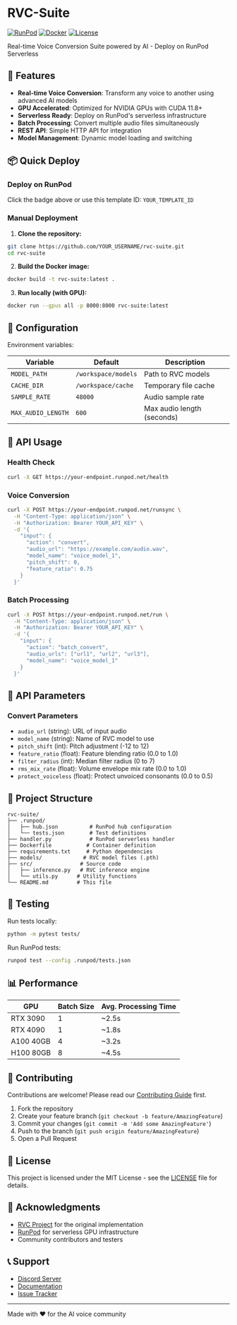 # RVC-Suite

[![RunPod](https://img.shields.io/badge/RunPod-Deploy-purple)](https://runpod.io/console/deploy?template=YOUR_TEMPLATE_ID)
[![Docker](https://img.shields.io/docker/v/YOUR_DOCKERHUB/rvc-suite)](https://hub.docker.com/r/YOUR_DOCKERHUB/rvc-suite)
[![License](https://img.shields.io/github/license/YOUR_USERNAME/rvc-suite)](LICENSE)

Real-time Voice Conversion Suite powered by AI - Deploy on RunPod Serverless

## 🚀 Features

- **Real-time Voice Conversion**: Transform any voice to another using advanced AI models
- **GPU Accelerated**: Optimized for NVIDIA GPUs with CUDA 11.8+
- **Serverless Ready**: Deploy on RunPod's serverless infrastructure
- **Batch Processing**: Convert multiple audio files simultaneously
- **REST API**: Simple HTTP API for integration
- **Model Management**: Dynamic model loading and switching

## 📦 Quick Deploy

### Deploy on RunPod

Click the badge above or use this template ID: `YOUR_TEMPLATE_ID`

### Manual Deployment

1. **Clone the repository:**
```bash
git clone https://github.com/YOUR_USERNAME/rvc-suite.git
cd rvc-suite
```

2. **Build the Docker image:**
```bash
docker build -t rvc-suite:latest .
```

3. **Run locally (with GPU):**
```bash
docker run --gpus all -p 8000:8000 rvc-suite:latest
```

## 🔧 Configuration

Environment variables:

| Variable | Default | Description |
|----------|---------|-------------|
| `MODEL_PATH` | `/workspace/models` | Path to RVC models |
| `CACHE_DIR` | `/workspace/cache` | Temporary file cache |
| `SAMPLE_RATE` | `48000` | Audio sample rate |
| `MAX_AUDIO_LENGTH` | `600` | Max audio length (seconds) |

## 📡 API Usage

### Health Check
```bash
curl -X GET https://your-endpoint.runpod.net/health
```

### Voice Conversion
```bash
curl -X POST https://your-endpoint.runpod.net/runsync \
  -H "Content-Type: application/json" \
  -H "Authorization: Bearer YOUR_API_KEY" \
  -d '{
    "input": {
      "action": "convert",
      "audio_url": "https://example.com/audio.wav",
      "model_name": "voice_model_1",
      "pitch_shift": 0,
      "feature_ratio": 0.75
    }
  }'
```

### Batch Processing
```bash
curl -X POST https://your-endpoint.runpod.net/run \
  -H "Content-Type: application/json" \
  -H "Authorization: Bearer YOUR_API_KEY" \
  -d '{
    "input": {
      "action": "batch_convert",
      "audio_urls": ["url1", "url2", "url3"],
      "model_name": "voice_model_1"
    }
  }'
```

## 🎯 API Parameters

### Convert Parameters
- `audio_url` (string): URL of input audio
- `model_name` (string): Name of RVC model to use
- `pitch_shift` (int): Pitch adjustment (-12 to 12)
- `feature_ratio` (float): Feature blending ratio (0.0 to 1.0)
- `filter_radius` (int): Median filter radius (0 to 7)
- `rms_mix_rate` (float): Volume envelope mix rate (0.0 to 1.0)
- `protect_voiceless` (float): Protect unvoiced consonants (0.0 to 0.5)

## 📁 Project Structure

```
rvc-suite/
├── .runpod/
│   ├── hub.json          # RunPod hub configuration
│   └── tests.json        # Test definitions
├── handler.py            # RunPod serverless handler
├── Dockerfile           # Container definition
├── requirements.txt     # Python dependencies
├── models/             # RVC model files (.pth)
├── src/               # Source code
│   ├── inference.py   # RVC inference engine
│   └── utils.py      # Utility functions
└── README.md         # This file
```

## 🧪 Testing

Run tests locally:
```bash
python -m pytest tests/
```

Run RunPod tests:
```bash
runpod test --config .runpod/tests.json
```

## 📊 Performance

| GPU | Batch Size | Avg. Processing Time |
|-----|------------|---------------------|
| RTX 3090 | 1 | ~2.5s |
| RTX 4090 | 1 | ~1.8s |
| A100 40GB | 4 | ~3.2s |
| H100 80GB | 8 | ~4.5s |

## 🤝 Contributing

Contributions are welcome! Please read our [Contributing Guide](CONTRIBUTING.md) first.

1. Fork the repository
2. Create your feature branch (`git checkout -b feature/AmazingFeature`)
3. Commit your changes (`git commit -m 'Add some AmazingFeature'`)
4. Push to the branch (`git push origin feature/AmazingFeature`)
5. Open a Pull Request

## 📝 License

This project is licensed under the MIT License - see the [LICENSE](LICENSE) file for details.

## 🙏 Acknowledgments

- [RVC Project](https://github.com/RVC-Project/Retrieval-based-Voice-Conversion-WebUI) for the original implementation
- [RunPod](https://runpod.io) for serverless GPU infrastructure
- Community contributors and testers

## 📞 Support

- [Discord Server](https://discord.gg/YOUR_DISCORD)
- [Documentation](https://docs.your-site.com)
- [Issue Tracker](https://github.com/michealhalfacre-cell/rvc-suite/issues)

---

Made with ❤️ for the AI voice community